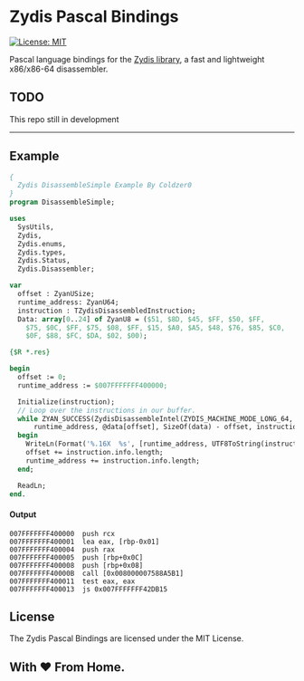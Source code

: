 Zydis Pascal Bindings
=====================

[![License: MIT](https://img.shields.io/badge/License-MIT-blue.svg)](https://opensource.org/licenses/MIT)

Pascal language bindings for the [Zydis library](https://github.com/zyantific/zydis), a fast and lightweight x86/x86-64 disassembler.

## TODO
This repo still in development

---

## Example
```pascal
{
  Zydis DisassembleSimple Example By Coldzer0
}
program DisassembleSimple;

uses
  SysUtils,
  Zydis,
  Zydis.enums,
  Zydis.types,
  Zydis.Status,
  Zydis.Disassembler;

var
  offset : ZyanUSize;
  runtime_address: ZyanU64;
  instruction : TZydisDisassembledInstruction;
  Data: array[0..24] of ZyanU8 = ($51, $8D, $45, $FF, $50, $FF,
    $75, $0C, $FF, $75, $08, $FF, $15, $A0, $A5, $48, $76, $85, $C0,
    $0F, $88, $FC, $DA, $02, $00);

{$R *.res}

begin
  offset := 0;
  runtime_address := $007FFFFFFF400000;

  Initialize(instruction);
  // Loop over the instructions in our buffer.
  while ZYAN_SUCCESS(ZydisDisassembleIntel(ZYDIS_MACHINE_MODE_LONG_64,
      runtime_address, @data[offset], SizeOf(data) - offset, instruction)) do
  begin
    WriteLn(Format('%.16X  %s', [runtime_address, UTF8ToString(instruction.text)]));
    offset += instruction.info.length;
    runtime_address += instruction.info.length;
  end;

  ReadLn;
end.
```

#### Output
```
007FFFFFFF400000  push rcx
007FFFFFFF400001  lea eax, [rbp-0x01]
007FFFFFFF400004  push rax
007FFFFFFF400005  push [rbp+0x0C]
007FFFFFFF400008  push [rbp+0x08]
007FFFFFFF40000B  call [0x008000007588A5B1]
007FFFFFFF400011  test eax, eax
007FFFFFFF400013  js 0x007FFFFFFF42DB15
```

## License
The Zydis Pascal Bindings are licensed under the MIT License.

## With ❤️ From Home.
